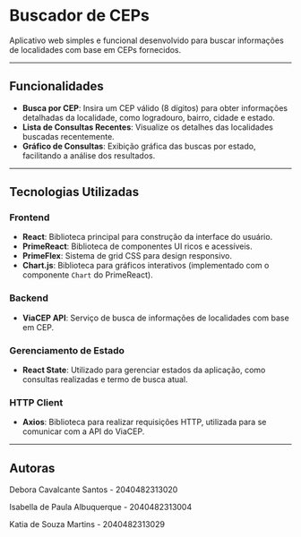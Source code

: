 # Buscador de CEPs

Aplicativo web simples e funcional desenvolvido para buscar informações de localidades com base em CEPs fornecidos.

---

## Funcionalidades

- **Busca por CEP**: Insira um CEP válido (8 dígitos) para obter informações detalhadas da localidade, como logradouro, bairro, cidade e estado.
- **Lista de Consultas Recentes**: Visualize os detalhes das localidades buscadas recentemente.
- **Gráfico de Consultas**: Exibição gráfica das buscas por estado, facilitando a análise dos resultados.

---

## Tecnologias Utilizadas

### **Frontend**
- **React**: Biblioteca principal para construção da interface do usuário.
- **PrimeReact**: Biblioteca de componentes UI ricos e acessíveis.
- **PrimeFlex**: Sistema de grid CSS para design responsivo.
- **Chart.js**: Biblioteca para gráficos interativos (implementado com o componente `Chart` do PrimeReact).

### **Backend**
- **ViaCEP API**: Serviço de busca de informações de localidades com base em CEP.

### **Gerenciamento de Estado**
- **React State**: Utilizado para gerenciar estados da aplicação, como consultas realizadas e termo de busca atual.

### **HTTP Client**
- **Axios**: Biblioteca para realizar requisições HTTP, utilizada para se comunicar com a API do ViaCEP.
---

## Autoras
Debora Cavalcante Santos - 2040482313020

Isabella de Paula Albuquerque - 2040482313004

Katia de Souza Martins - 2040482313029

